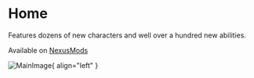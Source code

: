 # Home

Features dozens of new characters and well over a hundred new abilities.

Available on [NexusMods](https://www.nexusmods.com/starwarsbattlefront22017/mods/7592) 

![MainImage](https://staticdelivery.nexusmods.com/mods/2229/images/7592/7592-1674924853-1190615040.png){ align="left" }
